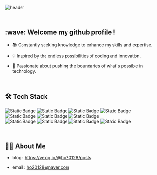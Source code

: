 ![header](https://capsule-render.vercel.app/api?type=cylinder&text=iOSDeveloper-Hansol&color=gradient)

<br/>

<h2>:wave: Welcome my github profile ! </h2>


   * 📚 Constantly seeking knowledge to enhance my skills and expertise.
   
   * 💡 Inspired by the endless possibilities of coding and innovation.
   
   * 🚀 Passionate about pushing the boundaries of what's possible in technology.

 <br/>

<h2>🛠️ Tech Stack</h2>
   
![Static Badge](https://img.shields.io/badge/Swift-orange)
![Static Badge](https://img.shields.io/badge/UIkit-black)
![Static Badge](https://img.shields.io/badge/SwiftUI-blue)
![Static Badge](https://img.shields.io/badge/CoreData-green) 
![Static Badge](https://img.shields.io/badge/SwiftData-green) 
![Static Badge](https://img.shields.io/badge/Combine-blue)
![Static Badge](https://img.shields.io/badge/Firebase-red)
 <br/>
![Static Badge](https://img.shields.io/badge/Slack-purple)
![Static Badge](https://img.shields.io/badge/Figma-pink)
![Static Badge](https://img.shields.io/badge/Notion-white)
![Static Badge](https://img.shields.io/badge/Git%26Github-gray)

<br/>

<h2>🧑‍💻 About Me</h2>

   * blog : https://velog.io/@ho20128/posts

   * email : ho20128@naver.com


<br/>
<br/>


